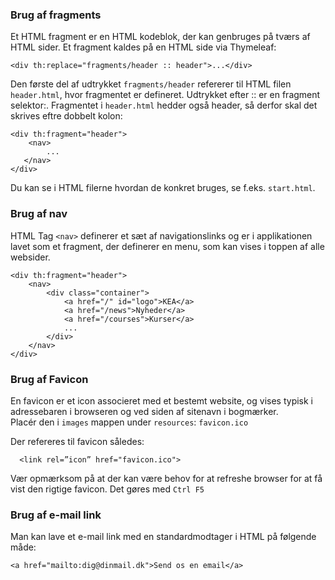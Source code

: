 ### Brug af fragments
Et HTML fragment er en HTML kodeblok, der kan genbruges på tværs af HTML sider. 
Et fragment kaldes på en HTML side via Thymeleaf:

```
<div th:replace="fragments/header :: header">...</div>
```

Den første del af udtrykket `fragments/header` refererer til HTML filen `header.html`, hvor fragmentet er defineret. Udtrykket efter :: er en fragment selektor:. Fragmentet i `header.html` hedder også header, så derfor skal det skrives eftre dobbelt kolon:

```
<div th:fragment="header">
    <nav>
        ...
   </nav>
</div>
```

Du kan se i HTML filerne hvordan de konkret bruges, se f.eks. `start.html`. 

### Brug af nav 
HTML Tag `<nav>` definerer et sæt af navigationslinks 
og er i applikationen lavet som et fragment, der definerer en menu, som kan vises i toppen af alle websider.

```
<div th:fragment="header">
    <nav>
        <div class="container">
            <a href="/" id="logo">KEA</a>
            <a href="/news">Nyheder</a>
            <a href="/courses">Kurser</a>
            ...
        </div>
    </nav>
</div>
```
### Brug af Favicon
En favicon er et icon associeret med et bestemt website, og vises typisk i adressebaren i browseren og ved siden af sitenavn i bogmærker.
<br>
Placér den i `images` mappen under `resources`: `favicon.ico`

Der refereres til favicon således:
```
  <link rel=”icon” href="favicon.ico">
```
Vær opmærksom på at der kan være behov for at refreshe browser for at få vist den rigtige favicon. Det gøres med `Ctrl F5` 

### Brug af e-mail link
Man kan lave et e-mail link med en standardmodtager i HTML på følgende måde:

```
<a href="mailto:dig@dinmail.dk">Send os en email</a>
```
      
